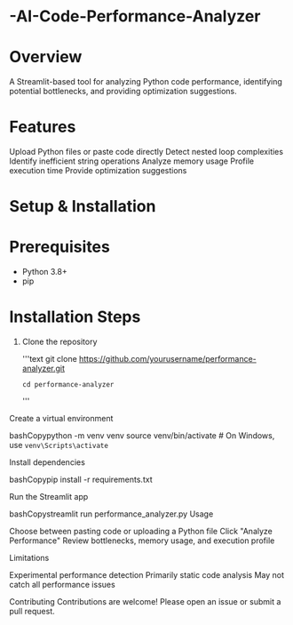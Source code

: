 # -AI-Code-Performance-Analyzer

# Overview

A Streamlit-based tool for analyzing Python code performance, identifying potential bottlenecks, and providing optimization suggestions.

# Features

Upload Python files or paste code directly
Detect nested loop complexities
Identify inefficient string operations
Analyze memory usage
Profile execution time
Provide optimization suggestions

# Setup & Installation

# Prerequisites

* Python 3.8+
* pip

# Installation Steps

1. Clone the repository
   
    '''text
       git clone https://github.com/yourusername/performance-analyzer.git
   
       cd performance-analyzer
    '''

Create a virtual environment

bashCopypython -m venv venv
source venv/bin/activate  # On Windows, use `venv\Scripts\activate`

Install dependencies

bashCopypip install -r requirements.txt

Run the Streamlit app

bashCopystreamlit run performance_analyzer.py
Usage

Choose between pasting code or uploading a Python file
Click "Analyze Performance"
Review bottlenecks, memory usage, and execution profile

Limitations

Experimental performance detection
Primarily static code analysis
May not catch all performance issues

Contributing
Contributions are welcome! Please open an issue or submit a pull request.
